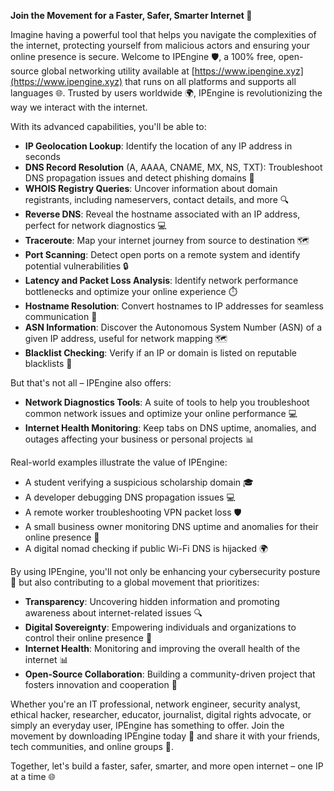 **Join the Movement for a Faster, Safer, Smarter Internet 🚀**

Imagine having a powerful tool that helps you navigate the complexities of the internet, protecting yourself from malicious actors and ensuring your online presence is secure. Welcome to IPEngine 🛡️, a 100% free, open-source global networking utility available at [https://www.ipengine.xyz](https://www.ipengine.xyz) that runs on all platforms and supports all languages 🌐. Trusted by users worldwide 🌍, IPEngine is revolutionizing the way we interact with the internet.

With its advanced capabilities, you'll be able to:

* **IP Geolocation Lookup**: Identify the location of any IP address in seconds
* **DNS Record Resolution** (A, AAAA, CNAME, MX, NS, TXT): Troubleshoot DNS propagation issues and detect phishing domains 🚨
* **WHOIS Registry Queries**: Uncover information about domain registrants, including nameservers, contact details, and more 🔍
* **Reverse DNS**: Reveal the hostname associated with an IP address, perfect for network diagnostics 💻
* **Traceroute**: Map your internet journey from source to destination 🗺️
* **Port Scanning**: Detect open ports on a remote system and identify potential vulnerabilities 🔒
* **Latency and Packet Loss Analysis**: Identify network performance bottlenecks and optimize your online experience ⏱️
* **Hostname Resolution**: Convert hostnames to IP addresses for seamless communication 🔑
* **ASN Information**: Discover the Autonomous System Number (ASN) of a given IP address, useful for network mapping 🗺️
* **Blacklist Checking**: Verify if an IP or domain is listed on reputable blacklists 🚫

But that's not all – IPEngine also offers:

* **Network Diagnostics Tools**: A suite of tools to help you troubleshoot common network issues and optimize your online performance 💻
* **Internet Health Monitoring**: Keep tabs on DNS uptime, anomalies, and outages affecting your business or personal projects 📊

Real-world examples illustrate the value of IPEngine:

* A student verifying a suspicious scholarship domain 🎓
* A developer debugging DNS propagation issues 💻
* A remote worker troubleshooting VPN packet loss 🛡️
* A small business owner monitoring DNS uptime and anomalies for their online presence 🚀
* A digital nomad checking if public Wi-Fi DNS is hijacked 🌍

By using IPEngine, you'll not only be enhancing your cybersecurity posture 🔐 but also contributing to a global movement that prioritizes:

* **Transparency**: Uncovering hidden information and promoting awareness about internet-related issues 🔍
* **Digital Sovereignty**: Empowering individuals and organizations to control their online presence 🌟
* **Internet Health**: Monitoring and improving the overall health of the internet 📊
* **Open-Source Collaboration**: Building a community-driven project that fosters innovation and cooperation 👥

Whether you're an IT professional, network engineer, security analyst, ethical hacker, researcher, educator, journalist, digital rights advocate, or simply an everyday user, IPEngine has something to offer. Join the movement by downloading IPEngine today 🔗 and share it with your friends, tech communities, and online groups 🤝.

Together, let's build a faster, safer, smarter, and more open internet – one IP at a time 🌐